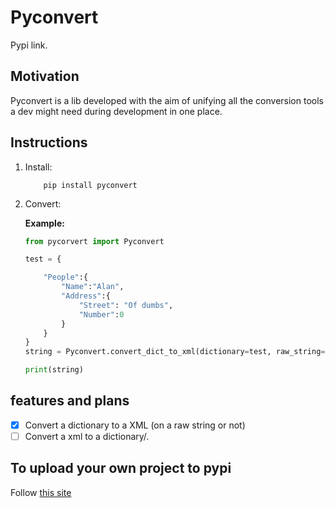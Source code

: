 # Pyconvert

Pypi link.

## Motivation

Pyconvert is a lib developed with the aim of unifying all the conversion tools a dev might need during development in one place.

## Instructions

1. Install:

    ``` shell
        pip install pyconvert
    ```

2. Convert:

    **Example:**

    ``` python
    from pycorvert import Pyconvert

    test = {
    
        "People":{
            "Name":"Alan",
            "Address":{
                "Street": "Of dumbs",
                "Number":0
            }
        }
    }
    string = Pyconvert.convert_dict_to_xml(dictionary=test, raw_string=False)

    print(string)

    ```

## features and plans

- [x] Convert a dictionary to a XML (on a raw string or not)
- [ ] Convert a xml to a dictionary/.

## To upload your own project to pypi

Follow [this site](https://packaging.python.org/en/latest/tutorials/packaging-projects/#uploading-your-project-to-pypi)
